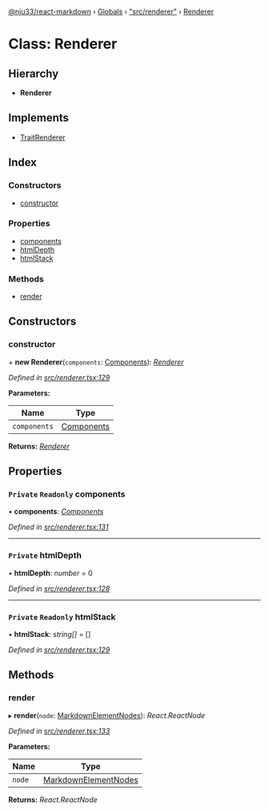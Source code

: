 [@nju33/react-markdown](../README.md) › [Globals](../globals.md) › ["src/renderer"](../modules/_src_renderer_.md) › [Renderer](_src_renderer_.renderer.md)

# Class: Renderer

## Hierarchy

* **Renderer**

## Implements

* [TraitRenderer](../interfaces/_src_renderer_.traitrenderer.md)

## Index

### Constructors

* [constructor](_src_renderer_.renderer.md#constructor)

### Properties

* [components](_src_renderer_.renderer.md#private-readonly-components)
* [htmlDepth](_src_renderer_.renderer.md#private-htmldepth)
* [htmlStack](_src_renderer_.renderer.md#private-readonly-htmlstack)

### Methods

* [render](_src_renderer_.renderer.md#render)

## Constructors

###  constructor

\+ **new Renderer**(`components`: [Components](../interfaces/_src_renderer_.components.md)): *[Renderer](_src_renderer_.renderer.md)*

*Defined in [src/renderer.tsx:129](https://github.com/nju33/react-markdown/blob/6bc1522/src/renderer.tsx#L129)*

**Parameters:**

Name | Type |
------ | ------ |
`components` | [Components](../interfaces/_src_renderer_.components.md) |

**Returns:** *[Renderer](_src_renderer_.renderer.md)*

## Properties

### `Private` `Readonly` components

• **components**: *[Components](../interfaces/_src_renderer_.components.md)*

*Defined in [src/renderer.tsx:131](https://github.com/nju33/react-markdown/blob/6bc1522/src/renderer.tsx#L131)*

___

### `Private` htmlDepth

• **htmlDepth**: *number* = 0

*Defined in [src/renderer.tsx:128](https://github.com/nju33/react-markdown/blob/6bc1522/src/renderer.tsx#L128)*

___

### `Private` `Readonly` htmlStack

• **htmlStack**: *string[]* = []

*Defined in [src/renderer.tsx:129](https://github.com/nju33/react-markdown/blob/6bc1522/src/renderer.tsx#L129)*

## Methods

###  render

▸ **render**(`node`: [MarkdownElementNodes](../modules/_src_interfaces_.md#markdownelementnodes)): *React.ReactNode*

*Defined in [src/renderer.tsx:133](https://github.com/nju33/react-markdown/blob/6bc1522/src/renderer.tsx#L133)*

**Parameters:**

Name | Type |
------ | ------ |
`node` | [MarkdownElementNodes](../modules/_src_interfaces_.md#markdownelementnodes) |

**Returns:** *React.ReactNode*
